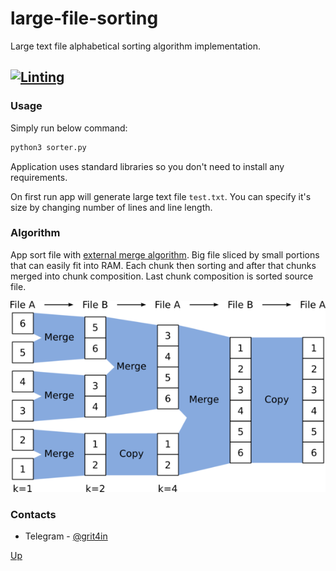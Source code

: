# large-file-sorting
Large text file alphabetical sorting algorithm implementation.

[![Linting](https://github.com/oleggr/large-file-sorting/actions/workflows/linting.yml/badge.svg?branch=main)](https://github.com/oleggr/large-file-sorting/actions/workflows/linting.yml)
---

### Usage

Simply run below command:
```bash
python3 sorter.py
```

Application uses standard libraries so you don't need to install any requirements.

On first run app will generate large text file `test.txt`. 
You can specify it's size by changing number of lines and line length. 

### Algorithm

App sort file with [external merge algorithm](https://en.wikipedia.org/wiki/External_sorting).
Big file sliced by small portions that can easily fit into RAM. Each chunk then sorting and after that
chunks merged into chunk composition. Last chunk composition is sorted source file.

![merging scheme](./img/merge-scheme.png)   

### Contacts

- Telegram - [@grit4in](https://t.me/grit4in)

[Up](#large-file-sorting)